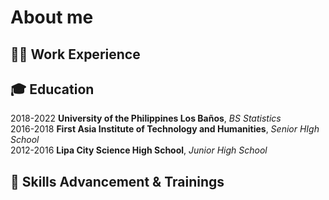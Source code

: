 # About me

<!--
**ivanjake/ivanjake** is a ✨ _special_ ✨ repository because its `README.md` (this file) appears on your GitHub profile.

Here are some ideas to get you started:

- 🔭 I’m currently working on ...
- 🌱 I’m currently learning ...
- 👯 I’m looking to collaborate on ...
- 🤔 I’m looking for help with ...
- 💬 Ask me about ...
- 📫 How to reach me: ...
- 😄 Pronouns: ...
- ⚡ Fun fact: ...
-->

## 🧑‍💼 Work Experience

## 🎓 Education
2018-2022 **University of the Philippines Los Baños**, *BS Statistics*<br>
2016-2018 **First Asia Institute of Technology and Humanities**, *Senior HIgh School*<br>
2012-2016 **Lipa City Science High School**, *Junior High School*
## 🌱 Skills Advancement & Trainings

